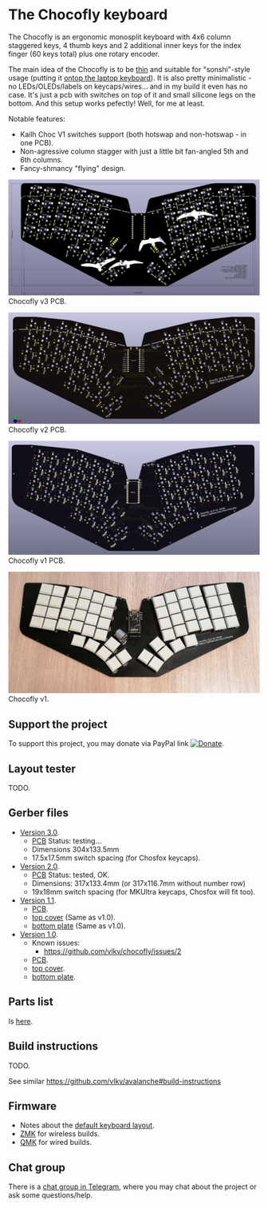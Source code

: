 # The Chocofly keyboard

The Chocofly is an ergonomic monosplit keyboard with 4x6 column staggered keys,
4 thumb keys and 2 additional inner keys for the index finger (60 keys total) plus one rotary encoder.

The main idea of the Chocofly is to be [thin](https://imgur.com/a/kJ5HPdX) and suitable for "sonshi"-style usage (putting it [ontop the laptop keyboard](https://imgur.com/gallery/Bps65YA)). It is also pretty minimalistic - no LEDs/OLEDs/labels on keycaps/wires... and in my build it even has no case. It's just a pcb with switches on top of it and small silicone legs on the bottom. And this setup works pefectly! Well, for me at least.

Notable features:
- Kailh Choc V1 switches support (both hotswap and non-hotswap - in one PCB).
- Non-agressive column stagger with just a little bit fan-angled 5th and 6th columns.
- Fancy-shmancy "flying" design.

![The Chocofly keyboard v3 PCB](/images/chocofly_pcb_v3-0_B.jpeg)
Chocofly v3 PCB.

![The Chocofly keyboard v2 PCB](/images/chocofly_pcb_v2-0.png)
Chocofly v2 PCB.

![The Chocofly keyboard v1 PCB](/images/chocofly_pcb_v1-0.jpg)
Chocofly v1 PCB.

![The Chocofly keyboard v1](/images/chocofly_v1-0.jpg)
Chocofly v1.


## Support the project

To support this project, you may donate via PayPal link [![Donate](https://img.shields.io/badge/Donate-PayPal-green.svg)](https://www.paypal.com/cgi-bin/webscr?cmd=_s-xclick&hosted_button_id=99MYK4CNR8DP2).


## Layout tester

TODO.


## Gerber files
* [Version 3.0](https://github.com/vlkv/chocofly/tree/v3.0).
  * [PCB](https://github.com/vlkv/chocofly/blob/v2.0/pcb/chocofly_v3_0_pcb.zip) Status: testing...
  * Dimensions 304x133.5mm
  * 17.5x17.5mm switch spacing (for Chosfox keycaps).
* [Version 2.0](https://github.com/vlkv/chocofly/tree/v2.0).
  * [PCB](https://github.com/vlkv/chocofly/blob/v2.0/pcb/chocofly_v2_0_pcb.zip) Status: tested, OK.
  * Dimensions: 317x133.4mm (or 317x116.7mm without number row)
  * 19x18mm switch spacing (for MKUltra keycaps, Chosfox will fit too).
* [Version 1.1](https://github.com/vlkv/chocofly/tree/v1.1).
  * [PCB](https://github.com/vlkv/chocofly/blob/v1.1/pcb/chocofly_v1_1_pcb.zip).
  * [top cover](https://github.com/vlkv/chocofly/blob/v1.0/top_cover/chocofly_v1_0_top_cover.zip) (Same as v1.0).
  * [bottom plate](https://github.com/vlkv/chocofly/blob/master/bottom_plate/chocofly_v1_0_bottom_plate.zip) (Same as v1.0).
* [Version 1.0](https://github.com/vlkv/chocofly/tree/v1.0).
  * Known issues:
    * https://github.com/vlkv/chocofly/issues/2
  * [PCB](https://github.com/vlkv/chocofly/blob/v1.0/pcb/chocofly_v1_0_pcb.zip).
  * [top cover](https://github.com/vlkv/chocofly/blob/v1.0/top_cover/chocofly_v1_0_top_cover.zip).
  * [bottom plate](https://github.com/vlkv/chocofly/blob/master/bottom_plate/chocofly_v1_0_bottom_plate.zip).


## Parts list

Is [here](parts_list.md).


## Build instructions

TODO.

See similar https://github.com/vlkv/avalanche#build-instructions


## Firmware
* Notes about the [default keyboard layout](https://github.com/vlkv/chocofly/blob/master/docs/layout.md).
* [ZMK](https://github.com/vlkv/chocofly-zmk-config) for wireless builds.
* [QMK](https://github.com/vlkv/qmk_firmware/tree/master/keyboards/chocofly) for wired builds.


## Chat group

There is a [chat group in Telegram](https://t.me/avalanche_kb), where you may chat about the project or ask some questions/help.

